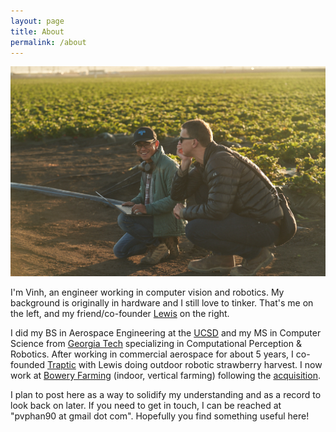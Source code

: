 ```yaml
---
layout: page
title: About
permalink: /about
---
```


![in the field](assets/img/vinhlewis.jpg)

I'm Vinh, an engineer working in computer vision and robotics.
My background is originally in hardware and I still love to tinker.
That's me on the left, and my friend/co-founder [Lewis](https://twitter.com/lewisdotai) on the right.


I did my BS in Aerospace Engineering at the [UCSD](https://ucsd.edu/) and my MS in Computer Science from [Georgia Tech](https://www.gatech.edu/) specializing in Computational Perception & Robotics.
After working in commercial aerospace for about 5 years, I co-founded [Traptic](https://www.traptic.com/) with Lewis doing outdoor robotic strawberry harvest.
I now work at [Bowery Farming](https://boweryfarming.com/) (indoor, vertical farming) following the [acquisition](https://techcrunch.com/2022/02/16/following-acquisition-by-bowery-traptics-strawberry-picking-robotics-move-into-vertical-farming/).


I plan to post here as a way to solidify my understanding and as a record to look back on later.
If you need to get in touch, I can be reached at "pvphan90 at gmail dot com".
Hopefully you find something useful here!

